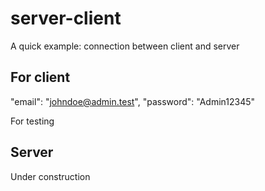 # server-client

A quick example: connection between client and server

## For client

"email": "johndoe@admin.test",
"password": "Admin12345"

For testing

## Server

Under construction